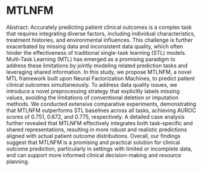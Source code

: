 # MTLNFM
Abstract: Accurately predicting patient clinical outcomes is a complex task that requires integrating diverse factors, including individual characteristics, treatment histories, and environmental influences. This challenge is further exacerbated by missing data and inconsistent data quality, which often hinder the effectiveness of traditional single-task learning (STL) models. Multi-Task Learning (MTL) has emerged as a promising paradigm to address these limitations by jointly modeling related prediction tasks and leveraging shared information. In this study, we propose MTLNFM, a novel MTL framework built upon Neural Factorization Machines, to predict patient clinical outcomes simultaneously. To address data quality issues, we introduce a novel preprocessing strategy that explicitly labels missing values, avoiding the limitations of conventional deletion or imputation methods. We conducted extensive comparative experiments, demonstrating that MTLNFM outperforms STL baselines across all tasks, achieving AUROC scores of 0.751, 0.672, and 0.775, respectively. A detailed case analysis further revealed that MTLNFM effectively integrates both task-specific and shared representations, resulting in more robust and realistic predictions aligned with actual patient outcome distributions. Overall, our findings suggest that MTLNFM is a promising and practical solution for clinical outcome prediction, particularly in settings with limited or incomplete data, and can support more informed clinical decision-making and resource planning.

